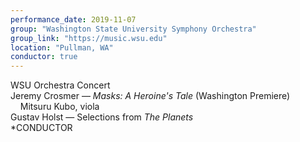 ```yaml
---
performance_date: 2019-11-07
group: "Washington State University Symphony Orchestra"
group_link: "https://music.wsu.edu"
location: "Pullman, WA"
conductor: true
---
```

WSU Orchestra Concert <br/>
Jeremy Crosmer — _Masks: A Heroine's Tale_ (Washington Premiere)<br/>
&nbsp;&nbsp;&nbsp;&nbsp;Mitsuru Kubo, viola<br/>
Gustav Holst — Selections from _The Planets_ <br/>
*CONDUCTOR<br/>
